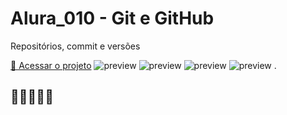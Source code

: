# Alura_010 - Git e GitHub
Repositórios, commit e versões

[🔗 Acessar o projeto](https://7h14g0d.github.io/Alura_010)
![preview](https://7h14g0d.github.io/Alura_010/imagens/print1.png)
![preview](https://7h14g0d.github.io/Alura_010/imagens/print2.png)
![preview](https://7h14g0d.github.io/Alura_010/imagens/print3.png)
![preview](https://7h14g0d.github.io/Alura_010/imagens/Certificado.png)
.

## 💛💛💛💛💛 
